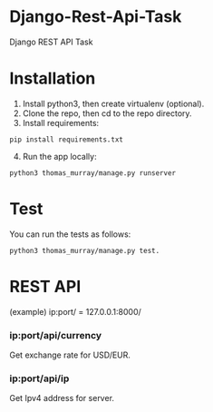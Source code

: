# Django-Rest-Api-Task
Django REST API Task

# Installation

1. Install python3, then create virtualenv (optional).
2. Clone the repo, then cd to the repo directory.
3. Install requirements:
  
  ```
  pip install requirements.txt
  ```
4. Run the app locally:

  ```
  python3 thomas_murray/manage.py runserver
  ```

# Test

You can run the tests as follows:
```
python3 thomas_murray/manage.py test.
```

# REST API

(example) ip:port/ = 127.0.0.1:8000/

### ip:port/api/currency 
  Get exchange rate for USD/EUR.
  
### ip:port/api/ip
  Get Ipv4 address for server.
  